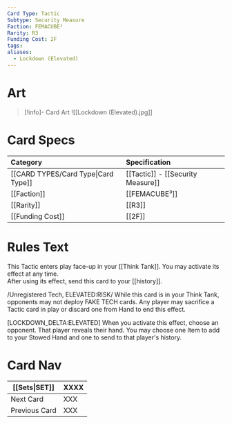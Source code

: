 ```yaml
---
Card Type: Tactic
Subtype: Security Measure
Faction: FEMACUBE³
Rarity: R3
Funding Cost: 2F
tags: 
aliases:
  - Lockdown (Elevated)
---
```

# Art

> [!info]- Card Art
> ![[Lockdown (Elevated).jpg]]

# Card Specs

| Category | Specification| 
| :--- | :--- |
| [[CARD TYPES/Card Type\|Card Type]] | [[Tactic]] - [[Security Measure]] |
| [[Faction]] | [[FEMACUBE³]] |  
| [[Rarity]] | [[R3]] |  
| [[Funding Cost]] | [[2F]] |  

# Rules Text  

This Tactic enters play face-up in your [[Think Tank]]. 
You may activate its effect at any time.  
After using its effect, send this card to your [[history]].  

/Unregistered Tech, ELEVATED:RISK/ 
While this card is in your Think Tank, opponents may not deploy FAKE TECH cards.
Any player may sacrifice a Tactic card in play or discard one from Hand to end this effect.  
  
[LOCKDOWN_DELTA:ELEVATED] 
When you activate this effect, choose an opponent.
That player reveals their hand. You may choose one Item to add to your Stowed Hand and one to send to that player's history.

# Card Nav

| [[Sets\|SET]]           | XXXX |
| ------------- | ------------------------------ |
| Next Card     | XXX |
| Previous Card | XXX |


